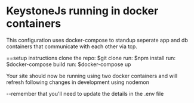 # KeystoneJs running in docker containers

This configuration uses docker-compose to standup seperate app and db containers that communicate with each other via tcp.

==setup instructions
clone the repo: $git clone
run: $npm install
run: $docker-compose build
run: $docker-compose up

Your site should now be running using two docker containers and will refresh following changes in development using nodemon

--remember that you'll need to update the details in the .env file

